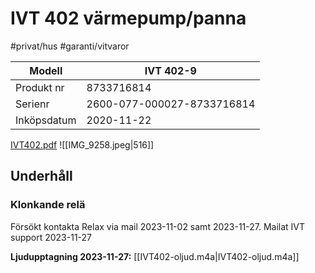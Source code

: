 # IVT 402 värmepump/panna
#privat/hus
#garanti/vitvaror

| Modell      | IVT 402-9                  |
|-------------|----------------------------|
| Produkt nr  | 8733716814                 |
| Serienr     | 2600-077-000027-8733716814 |
| Inköpsdatum | 2020-11-22                 |

[IVT402.pdf](IVT%20402%20v%C3%A4rmepumppanna/IVT402.pdf)<!-- {"width":337,"embed":"true","preview":"true"} -->
![[IMG_9258.jpeg|516]]


## Underhåll
### Klonkande relä
Försökt kontakta Relax via mail 2023-11-02 samt 2023-11-27.
Mailat IVT support 2023-11-27

**Ljudupptagning 2023-11-27:**
[[IVT402-oljud.m4a|IVT402-oljud.m4a]]<!-- {"embed":"true"} -->
